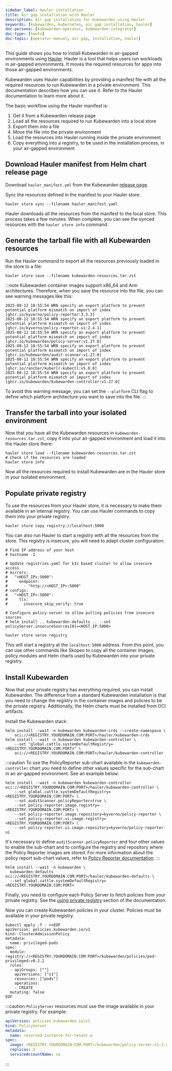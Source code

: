 ```yaml
---
sidebar_label: Hauler installation
title: Air gap installation with Hauler
description: Air gap installation for Kubewarden using Hauler
keywords: [kubewarden, kubernetes, air gap installation, hauler]
doc-persona: [kubewarden-operator, kubewarden-integrator]
doc-type: [howto]
doc-topic: [operator-manual, air gap, installation, hauler]
---
```


<head>
  <link rel="canonical" href="https://docs.kubewarden.io/howtos/airgap/hauler-sync"/>
</head>

This guide shows you how to install Kubewarden in air-gapped environments using
[Hauler](https://docs.hauler.dev/docs/intro). Hauler is a tool that helps users
run workloads in air-gapped environments. It moves the required resources for
apps into those air-gapped environments.

Kubewarden uses Hauler capabilities by providing a manifest file with all the
required resources to run Kubewarden in a private environment. This
documentation describes how you can use it. Refer to the Hauler documentation
to learn more about it.

The basic workflow using the Hauler manifest is:

1. Get it from a Kubewarden release page
2. Load all the resources required to run Kubewarden into a local store
3. Export them into a file
4. Move the file into the private environment
5. Load the resources into Hauler running inside the private environment
6. Copy everything into a registry, to be used in the installation process, in
   your air-gapped environment

## Download Hauler manifest from Helm chart release page

Download `hauler_manifest.yml` from the Kubewarden
[release page](https://github.com/kubewarden/helm-charts/releases/).

Sync the resources defined in the manifest to your Hauler store:

```shell
hauler store sync --filename hauler_manifest.yaml
```

Hauler downloads all the resources from the manifest to the local
store. This process takes a few minutes. When complete, you can
see the synced resources with the `hauler store info` command.

## Generate the tarball file with all Kubewarden resources

Run the Hauler command to export all the resources previously loaded in the
store to a file:

```shell
hauler store save --filename kubewarden-resources.tar.zst
```

:::note
Kubewarden container images support x86_64 and Arm architectures. Therefore,
when you save the resource into the file, you can see warning messages like
this:

```shell
2025-08-12 18:55:54 WRN specify an export platform to prevent potential platform mismatch on import of index [ghcr.io/kyverno/policy-reporter:3.3.3]
2025-08-12 18:55:54 WRN specify an export platform to prevent potential platform mismatch on import of index [ghcr.io/kyverno/policy-reporter-ui:2.4.1]
2025-08-12 18:55:54 WRN specify an export platform to prevent potential platform mismatch on import of index [ghcr.io/kubewarden/policy-server:v1.27.0]
2025-08-12 18:55:54 WRN specify an export platform to prevent potential platform mismatch on import of index [ghcr.io/kubewarden/audit-scanner:v1.27.0]
2025-08-12 18:55:54 WRN specify an export platform to prevent potential platform mismatch on import of index [ghcr.io/rancher/kuberlr-kubectl:v5.0.0]
2025-08-12 18:55:54 WRN specify an export platform to prevent potential platform mismatch on import of index [ghcr.io/kubewarden/kubewarden-controller:v1.27.0]
```

To avoid this warning message, you can set the `--platform` CLI flag to define
which platform architecture you want to save into the file.
:::

## Transfer the tarball into your isolated environment

Now that you have all the Kubewarden resources in
`kubewarden-resources.tar.zst`, copy it into your air-gapped environment and
load it into the Hauler store there:

```shell
hauler store load --filename kubewarden-resources.tar.zst
# Check if the resources are loaded
hauler store info
```

Now all the resources required to install Kubewarden are in the Hauler store in
your isolated environment.

## Populate private registry

To use the resources from your Hauler store, it is necessary to make them
available in an internal registry. You can use Hauler commands to copy them
into your private registry.

```shell
hauler store copy registry://localhost:5000
```

You can also run Hauler to start a registry with all the resources from the
store. This registry is insecure, you will need to adapt cluster configuration:

```shell
# Find IP address of your host
# hostname -I

# Update registries.yaml for k3s based cluster to allow insecure access
# mirrors:
#   "<HOST_IP>:5000":
#     endpoint:
#       - "http://<HOST_IP>:5000"
# configs:
#   "<HOST_IP>:5000":
#     tls:
#       insecure_skip_verify: true

# Configure policy-server to allow pulling policies from insecure sources
# helm install .. kubewarden-defaults .. --set policyServer.insecureSources[0]=<HOST_IP:5000>

hauler store serve registry
```

This will start a registry at the `localhost:5000` address. From this point,
you can use other commands like Skopeo to copy all the container images, policy
modules and Helm charts used by Kubewarden into your private registry.

## Install Kubewarden

Now that your private registry has everything required, you can install
Kubewarden. The difference from a standard Kubewarden installation is that you
need to change the registry in the container images and policies to be the
private registry. Additionally, the Helm charts must be installed from OCI
artifacts.

Install the Kubewarden stack:

```shell
helm install --wait -n kubewarden kubewarden-crds --create-namespace \
    oci://<REGISTRY.YOURDOMAIN.COM:PORT>/hauler/kubewarden-crds
helm install --wait -n kubewarden kubewarden-controller \
    --set "global.cattle.systemDefaultRegistry=<REGISTRY.YOURDOMAIN.COM:PORT>" \
    oci://<REGISTRY.YOURDOMAIN.COM:PORT>/hauler/kubewarden-controller
```

:::caution
To use the PolicyReporter sub-chart available in the `kubewarden-controller`
chart you need to define other values specific for the sub-chart in an
air-gapped environment. See an example below:

```shell
helm install --wait -n kubewarden kubewarden-controller oci://<REGISTRY.YOURDOMAIN.COM:PORT>/hauler/kubewarden-controller \
    --set global.cattle.systemDefaultRegistry=<REGISTRY.YOURDOMAIN.COM:PORT> \
    --set auditScanner.policyReporter=true \
    --set policy-reporter.image.registry=<REGISTRY.YOURDOMAIN.COM:PORT> \
    --set policy-reporter.image.repository=kyverno/policy-reporter \
    --set policy-reporter.ui.image.registry=<REGISTRY.YOURDOMAIN.COM:PORT> \
    --set policy-reporter.ui.image.repository=kyverno/policy-reporter-ui
```

It's necessary to define `auditScanner.policyReporter` and four other values to
enable the sub-chart and to configure the registry and repository where the
Policy Reporter images are stored. For more information about the policy report
sub-chart values, refer to [Policy Reporter
documentation](https://kyverno.github.io/policy-reporter-docs/getting-started/helm.html).
:::

```shell
helm install --wait -n kubewarden \
  kubewarden-defaults oci://<REGISTRY.YOURDOMAIN.COM:PORT>/hauler/kubewarden-defaults \
  --set global.cattle.systemDefaultRegistry=<REGISTRY.YOURDOMAIN.COM:PORT>
```

Finally, you need to configure each Policy Server to fetch policies from your
private registry. See the [using private
registry](../policy-servers/private-registry) section of the documentation.

Now you can create Kubewarden policies in your cluster. Policies must be
available in your private registry.

```
kubectl apply -f - <<EOF
apiVersion: policies.kubewarden.io/v1
kind: ClusterAdmissionPolicy
metadata:
  name: privileged-pods
spec:
  module: registry://<REGISTRY.YOURDOMAIN.COM:PORT>/kubewarden/policies/pod-privileged:v0.2.2
  rules:
  - apiGroups: [""]
    apiVersions: ["v1"]
    resources: ["pods"]
    operations:
    - CREATE
  mutating: false
EOF
```

:::caution
`PolicyServer` resources must use the image available in your private registry.
For example:

```yaml
apiVersion: policies.kubewarden.io/v1
kind: PolicyServer
metadata:
  name: reserved-instance-for-tenant-a
spec:
  image: <REGISTRY.YOURDOMAIN.COM:PORT>/kubewarden/policy-server:v1.3.0
  replicas: 2
  serviceAccountName: sa
```

:::
